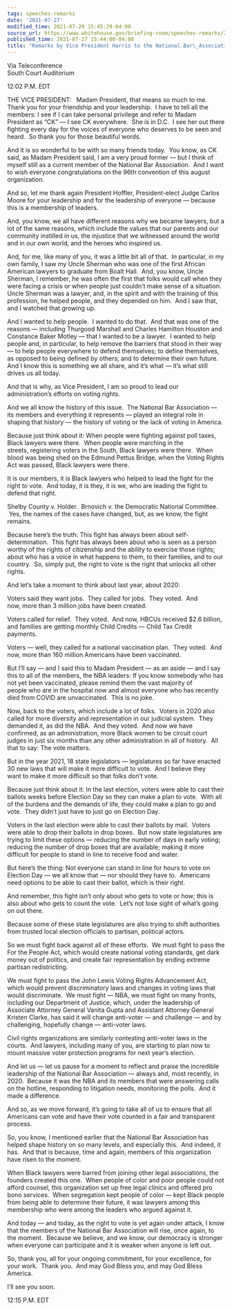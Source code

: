 ```yaml
---
tags: speeches-remarks
date: '2021-07-27'
modified_time: 2021-07-29 15:45:29-04:00
source_url: https://www.whitehouse.gov/briefing-room/speeches-remarks/2021/07/27/remarks-by-vice-president-harris-to-the-national-bar-association/
published_time: 2021-07-27 15:44:00-04:00
title: "Remarks by Vice President Harris to the National Bar\_Association"
---
```

 
Via Teleconference  
South Court Auditorium

12:02 P.M. EDT

THE VICE PRESIDENT:   Madam President, that means so much to me.  Thank
you for your friendship and your leadership.  I have to tell all the
members: I see if I can take personal privilege and refer to Madam
President as “CK” — I see CK everywhere.  She is in D.C.  I see her out
there fighting every day for the voices of everyone who deserves to be
seen and heard.  So thank you for those beautiful words.

And it is so wonderful to be with so many friends today.  You know, as
CK said, as Madam President said, I am a very proud former — but I think
of myself still as a current member of the National Bar Association. 
And I want to wish everyone congratulations on the 96th convention of
this august organization. 

And so, let me thank again President Hoffler, President-elect Judge
Carlos Moore for your leadership and for the leadership of everyone —
because this is a membership of leaders.

And, you know, we all have different reasons why we became lawyers, but
a lot of the same reasons, which include the values that our parents and
our community instilled in us, the injustice that we witnessed around
the world and in our own world, and the heroes who inspired us.

And, for me, like many of you, it was a little bit all of that.  In
particular, in my own family, I saw my Uncle Sherman who was one of the
first African American lawyers to graduate from Boalt Hall.  And, you
know, Uncle Sherman, I remember, he was often the first that folks would
call when they were facing a crisis or when people just couldn’t make
sense of a situation.  Uncle Sherman was a lawyer, and, in the spirit
and with the training of this profession, he helped people, and they
depended on him.  And I saw that, and I watched that growing up.

And I wanted to help people.  I wanted to do that.  And that was one of
the reasons — including Thurgood Marshall and Charles Hamilton Houston
and Constance Baker Motley — that I wanted to be a lawyer.  I wanted to
help people and, in particular, to help remove the barriers that stood
in their way — to help people everywhere to defend themselves; to define
themselves, as opposed to being defined by others; and to determine
their own future.  And I know this is something we all share, and it’s
what — it’s what still drives us all today. 

And that is why, as Vice President, I am so proud to lead our
administration’s efforts on voting rights.

And we all know the history of this issue.  The National Bar Association
— its members and everything it represents — played an integral role in
shaping that history — the history of voting or the lack of voting in
America.

Because just think about it: When people were fighting against poll
taxes, Black lawyers were there.  When people were marching in the
streets, registering voters in the South, Black lawyers were there. 
When blood was being shed on the Edmund Pettus Bridge, when the Voting
Rights Act was passed, Black lawyers were there.

It is our members, it is Black lawyers who helped to lead the fight for
the right to vote.  And today, it is they, it is we, who are leading the
fight to defend that right.   
  
Shelby County v. Holder.  Brnovich v. the Democratic National Committee.
 Yes, the names of the cases have changed, but, as we know, the fight
remains. 

Because here’s the truth: This fight has always been about
self-determination.  This fight has always been about who is seen as a
person worthy of the rights of citizenship and the ability to exercise
those rights; about who has a voice in what happens to them, to their
families, and to our country.  So, simply put, the right to vote is the
right that unlocks all other rights.

And let’s take a moment to think about last year, about 2020:

Voters said they want jobs.  They called for jobs.  They voted.  And
now, more than 3 million jobs have been created. 

Voters called for relief.  They voted.  And now, HBCUs received $2.6
billion, and families are getting monthly Child Credits — Child Tax
Credit payments. 

Voters — well, they called for a national vaccination plan.  They
voted.  And now, more than 160 million Americans have been vaccinated. 

But I’ll say — and I said this to Madam President — as an aside — and I
say this to all of the members, the NBA leaders: If you know somebody
who has not yet been vaccinated, please remind them the vast majority of
people who are in the hospital now and almost everyone who has recently
died from COVID are unvaccinated.  This is no joke.

Now, back to the voters, which include a lot of folks.  Voters in 2020
also called for more diversity and representation in our judicial
system.  They demanded it, as did the NBA.  And they voted.  And now we
have confirmed, as an administration, more Black women to be circuit
court judges in just six months than any other administration in all of
history.  All that to say: The vote matters. 

But in the year 2021, 18 state legislators — legislatures so far have
enacted 30 new laws that will make it more difficult to vote.  And I
believe they want to make it more difficult so that folks don’t vote. 

Because just think about it: In the last election, voters were able
to cast their ballots weeks before Election Day so they can make a plan
to vote.  With all of the burdens and the demands of life, they could
make a plan to go and vote.  They didn’t just have to just go on
Election Day. 

Voters in the last election were able to cast their ballots by mail. 
Voters were able to drop their ballots in drop boxes.  But now state
legislatures are trying to limit these options — reducing the number of
days in early voting; reducing the number of drop boxes that are
available; making it more difficult for people to stand in line to
receive food and water. 

But here’s the thing: Not everyone can stand in line for hours to vote
on Election Day — we all know that — nor should they have to.  Americans
need options to be able to cast their ballot, which is their right.

And remember, this fight isn’t only about who gets to vote or how; this
is also about who gets to count the vote.  Let’s not lose sight of
what’s going on out there. 

Because some of these state legislatures are also trying to shift
authorities from trusted local election officials to partisan, political
actors.

So we must fight back against all of these efforts.  We must fight to
pass the For the People Act, which would create national voting
standards, get dark money out of politics, and create fair
representation by ending extreme partisan redistricting. 

We must fight to pass the John Lewis Voting Rights Advancement Act,
which would prevent discriminatory laws and changes in voting laws that
would discriminate.  We must fight — NBA, we must fight on many fronts,
including our Department of Justice, which, under the leadership of
Associate Attorney General Vanita Gupta and Assistant Attorney General
Kristen Clarke, has said it will change anti-voter — and challenge — and
by challenging, hopefully change — anti-voter laws. 

Civil rights organizations are similarly contesting anti-voter laws in
the courts.  And lawyers, including many of you, are starting to plan
now to mount massive voter protection programs for next year’s election.

And let us — let us pause for a moment to reflect and praise the
incredible leadership of the National Bar Association — always and, most
recently, in 2020.  Because it was the NBA and its members that were
answering calls on the hotline, responding to litigation needs,
monitoring the polls.  And it made a difference. 

And so, as we move forward, it’s going to take all of us to ensure that
all Americans can vote and have their vote counted in a fair and
transparent process.

So, you know, I mentioned earlier that the National Bar Association has
helped shape history on so many levels, and especially this.  And
indeed, it has.  And that is because, time and again, members of this
organization have risen to the moment. 

When Black lawyers were barred from joining other legal associations,
the founders created this one.  When people of color and poor people
could not afford counsel, this organization set up free legal clinics
and offered pro bono services.  When segregation kept people of color —
kept Black people from being able to determine their future, it was
lawyers among this membership who were among the leaders who argued
against it. 

And today — and today, as the right to vote is yet again under attack, I
know that the members of the National Bar Association will rise, once
again, to the moment.  Because we believe, and we know, our democracy is
stronger when everyone can participate and it is weaker when anyone is
left out.  

So, thank you, all for your ongoing commitment, for your excellence, for
your work.  Thank you.  And may God Bless you, and may God Bless
America.

I’ll see you soon.

12:15 P.M. EDT
